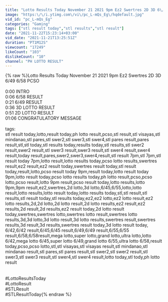 ```yaml
---
title: "Lotto Results Today November 21 2021 9pm Ez2 Swertres 2D 3D 6\/49 6\/58 PCSO"
image: "https:\/\/i.ytimg.com\/vi\/pc_L-mQs_Eg\/hqdefault.jpg"
vid_id: "pc_L-mQs_Eg"
categories: "Gaming"
tags: ["stl result today","stl results","stl result"]
date: "2021-11-22T15:23:14+03:00"
vid_date: "2021-11-21T13:25:51Z"
duration: "PT1M12S"
viewcount: "17249"
likeCount: "103"
dislikeCount: "10"
channel: "PH LOTTO RESULT"
---
```

{% raw %}Lotto Results Today November 21 2021 9pm Ez2 Swertres 2D 3D 6/49 6/58 PCSO <br /><br />0:00  INTRO<br />0:06  6/58 RESULT<br />0:21  6/49 RESULT<br />0:36  3D LOTTO RESULT<br />0:51  2D LOTTO RESULT<br />01:06 CONGRATULATORY MESSAGE<br /><br />tags:<br />stl result today,lotto,result today,ph lotto result,pcso,stl result,stl visayas,stl mindanao,stl pares,stl swer2,stl swer3,stl swer4,stl pares result,pares result,stl,stl today,stl results today,results today,stl results,stl swer2 result,swer2 result,stl swer3 result,swer3 result,stl swer4 result,swer4 result,today result,pares,swer2,swer3,swer4,result,stl result 7pm,stl 7pm,stl result today 7pm,lotto result,lotto results today,pcso lotto results,swertres result,ez2 result,ez2 result today,swertres result today,stl result today,result,lotto,pcso result today 9pm,result today,lotto result today 9pm,lotto result today,pcso lotto results today,ph lotto result,pcso,pcso lotto,pcso result,lotto 9pm result,pcso result today,lotto results,lotto 9pm,9pm result,ez2,swertres,2d lotto,3d lotto,6/45,6/55,lotto,lotto result,lotto results,lotto result today,lotto results today,stl,stl result,stl results,stl result today,stl results today,ez2,ez2 lotto,ez2 lotto result,ez2 lotto results,2d,2d lotto,2d lotto result,2d lotto results,ez2 result,ez2 results,2d result,2d results,ez2 result today,2d lotto result today,swertres,swertres lotto,swertres lotto result,swertres lotto results,3d,3d lotto,3d lotto result,3d lotto results,swertres result,swertres results,3d result,3d results,swertres result today,3d lotto result today,<br />6/42,6/42 result,6/45,6/45 result,6/49,6/49 result,6/55,6/55 result,6/58,6/58result,mega lotto,super lotto,grand lotto,ultra lotto,lotto 6/42,mega lotto 6/45,super lotto 6/49,grand lotto 6/55,ultra lotto 6/58,result today,pcso,pcso lotto,stl,stl visayas,stl visayas result,stl mindanao,stl mindanao result,stl pares,stl pares result,stl swer2,stl swer2 result,stl swer3,stl swer3 result,stl swer4,stl swer4 result,lotto today,stl tody,ph lotto result<br /><br /><br />#LottoResultsToday<br />#LottoResult<br />#STLResult<br />#STLResultToday{% endraw %}
